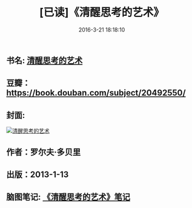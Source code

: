 ﻿---
layout: post
title: "[已读]《清醒思考的艺术》"
date: 2016-3-21 18:18:10
comments: true
categories: 
- book
tags: 
- Book
- 普通读物
---

## 书名: [清醒思考的艺术](https://book.douban.com/subject/20492550/)
## 豆瓣：https://book.douban.com/subject/20492550/
## 封面: 

 [![清醒思考的艺术](https://img3.doubanio.com/lpic/s27321441.jpg)](http://naotu.baidu.com/file/c6f3893574b512df461bfd80c0629452?token=e271ad25806c4fd7)
## 作者：罗尔夫·多贝里
## 出版：2013-1-13
## 脑图笔记: [《清醒思考的艺术》笔记](http://naotu.baidu.com/file/c6f3893574b512df461bfd80c0629452?token=e271ad25806c4fd7)